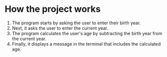 # How the project works

1. The program starts by asking the user to enter their birth year. 
1. Next, it asks the user to enter the current year. 
1. The program calculates the user's age by subtracting the birth year from the current year. 
1. Finally, it displays a message in the terminal that includes the calculated age.